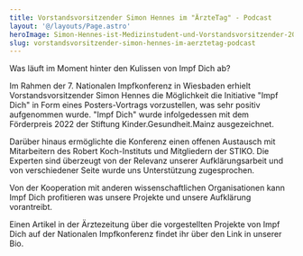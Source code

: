 ```yaml
---
title: Vorstandsvorsitzender Simon Hennes im "ÄrzteTag" - Podcast
layout: '@/layouts/Page.astro'
heroImage: Simon-Hennes-ist-Medizinstudent-und-Vorstandsvorsitzender-202664h.jpg
slug: vorstandsvorsitzender-simon-hennes-im-aerztetag-podcast
---
```


Was läuft im Moment hinter den Kulissen von Impf Dich ab?

Im Rahmen der 7. Nationalen Impfkonferenz in Wiesbaden erhielt Vorstandsvorsitzender Simon Hennes die Möglichkeit die Initiative "Impf Dich" in Form eines Posters-Vortrags vorzustellen, was sehr positiv aufgenommen wurde.
"Impf Dich" wurde infolgedessen mit dem Förderpreis 2022 der Stiftung Kinder.Gesundheit.Mainz ausgezeichnet.

Darüber hinaus ermöglichte die Konferenz einen offenen Austausch mit Mitarbeitern des Robert Koch-Instituts und Mitgliedern der STIKO. Die Experten sind überzeugt von der Relevanz unserer Aufklärungsarbeit und von verschiedener Seite wurde uns Unterstützung zugesprochen.

Von der Kooperation mit anderen wissenschaftlichen Organisationen kann Impf Dich profitieren was unsere Projekte und unsere Aufklärung vorantreibt.

Einen Artikel in der Ärztezeitung über die vorgestellten Projekte von Impf Dich auf der Nationalen Impfkonferenz findet ihr über den Link in unserer Bio.
